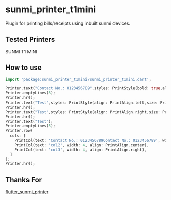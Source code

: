# sunmi_printer_t1mini

Plugin for printing bills/receipts using inbuilt sunmi devices.


## Tested Printers

SUNMI T1 MINI



## How to use 

```dart
import 'package:sunmi_printer_t1mini/sunmi_printer_t1mini.dart';

Printer.text("Contact No.: 0123456789",styles: PrintStyle(bold: true,align: PrintAlign.center,size: PrintSize.md));
Printer.emptyLines(3);
Printer.hr();
Printer.text("Test",styles: PrintStyle(align: PrintAlign.left,size: PrintSize.lg));
Printer.hr();
Printer.text("Test",styles: PrintStyle(align: PrintAlign.right,size: PrintSize.md));
Printer.hr();
Printer.text("Test");
Printer.emptyLines(5);
Printer.row(
  cols: [
    PrintCol(text: 'Contact No.: 0123456789Contact No.: 0123456789', width: 4),
    PrintCol(text: 'col2', width: 4, align: PrintAlign.center),
    PrintCol(text: 'col3', width: 4, align: PrintAlign.right),
  ]
);
Printer.hr();
```

## Thanks For
<a href="https://pub.dev/packages/flutter_sunmi_printer">flutter_sunmi_printer</a>

